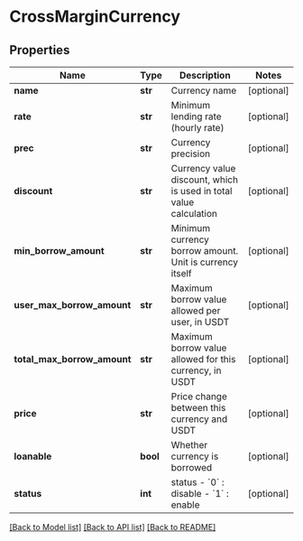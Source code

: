 # CrossMarginCurrency

## Properties
Name | Type | Description | Notes
------------ | ------------- | ------------- | -------------
**name** | **str** | Currency name | [optional] 
**rate** | **str** | Minimum lending rate (hourly rate) | [optional] 
**prec** | **str** | Currency precision | [optional] 
**discount** | **str** | Currency value discount, which is used in total value calculation | [optional] 
**min_borrow_amount** | **str** | Minimum currency borrow amount. Unit is currency itself | [optional] 
**user_max_borrow_amount** | **str** | Maximum borrow value allowed per user, in USDT | [optional] 
**total_max_borrow_amount** | **str** | Maximum borrow value allowed for this currency, in USDT | [optional] 
**price** | **str** | Price change between this currency and USDT | [optional] 
**loanable** | **bool** | Whether currency is borrowed | [optional] 
**status** | **int** | status  - &#x60;0&#x60; : disable  - &#x60;1&#x60; : enable | [optional] 

[[Back to Model list]](../README.md#documentation-for-models) [[Back to API list]](../README.md#documentation-for-api-endpoints) [[Back to README]](../README.md)


